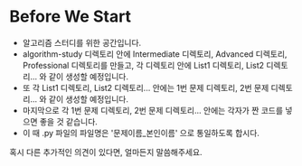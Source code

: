 # Before We Start

- 알고리즘 스터디를 위한 공간입니다. 
- algorithm-study 디렉토리 안에 Intermediate 디렉토리, Advanced 디렉토리, Professional 디렉토리를 만들고, 각 디렉토리 안에 List1 디렉토리, List2 디렉토리...  와 같이 생성할 예정입니다.
- 또 각  List1 디렉토리, List2 디렉토리... 안에는 1번 문제 디렉토리,  2번 문제 디렉토리... 와 같이 생성할 예정입니다. 
- 마지막으로 각 1번 문제 디렉토리,  2번 문제 디렉토리... 안에는 각자가 짠 코드를 넣으면 좋을 것 같습니다. 
- 이 때 .py 파일의 파일명은 '문제이름_본인이름' 으로 통일하도록 합시다. 



혹시 다른 추가적인 의견이 있다면, 얼마든지 말씀해주세요.